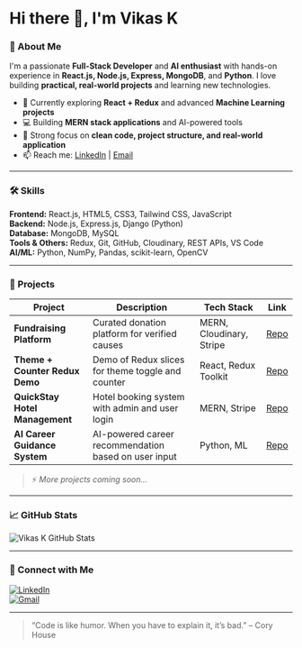 # Hi there 👋, I'm Vikas K

### 🔹 About Me
I'm a passionate **Full-Stack Developer** and **AI enthusiast** with hands-on experience in **React.js, Node.js, Express, MongoDB**, and **Python**. I love building **practical, real-world projects** and learning new technologies.

- 🌱 Currently exploring **React + Redux** and advanced **Machine Learning projects**
- 💻 Building **MERN stack applications** and AI-powered tools
- 🎯 Strong focus on **clean code, project structure, and real-world application**
- 📫 Reach me: [LinkedIn](https://www.linkedin.com/in/vikask011/) | [Email](mailto:vikask011@example.com)

---

### 🛠️ Skills
**Frontend:** React.js, HTML5, CSS3, Tailwind CSS, JavaScript  
**Backend:** Node.js, Express.js, Django (Python)  
**Database:** MongoDB, MySQL  
**Tools & Others:** Redux, Git, GitHub, Cloudinary, REST APIs, VS Code  
**AI/ML:** Python, NumPy, Pandas, scikit-learn, OpenCV  

---

### 📂 Projects

| Project | Description | Tech Stack | Link |
|---------|-------------|------------|------|
| **Fundraising Platform** | Curated donation platform for verified causes | MERN, Cloudinary, Stripe | [Repo](https://github.com/vikask011/fundraising-platform) |
| **Theme + Counter Redux Demo** | Demo of Redux slices for theme toggle and counter | React, Redux Toolkit | [Repo](https://github.com/vikask011/redux-demo) |
| **QuickStay Hotel Management** | Hotel booking system with admin and user login | MERN, Stripe | [Repo](https://github.com/vikask011/quickstay) |
| **AI Career Guidance System** | AI-powered career recommendation based on user input | Python, ML | [Repo](https://github.com/vikask011/ai-career-guidance) |

> ⚡ *More projects coming soon…*

---

### 📈 GitHub Stats
![Vikas K GitHub Stats](https://github-readme-stats.vercel.app/api?username=vikask011&show_icons=true&theme=tokyonight&count_private=true)

---

### 💬 Connect with Me
[![LinkedIn](https://img.shields.io/badge/LinkedIn-Profile-blue?logo=linkedin)](https://www.linkedin.com/in/vikask011/)  
[![Gmail](https://img.shields.io/badge/Gmail-Email-red?logo=gmail)](mailto:vikask011@example.com)

---

> “Code is like humor. When you have to explain it, it’s bad.” – Cory House
